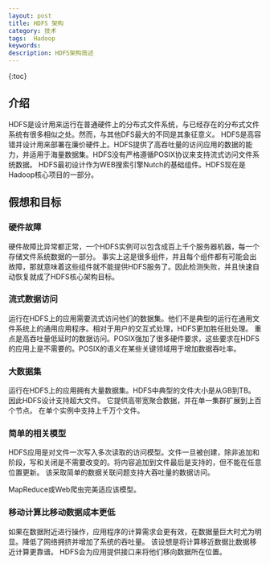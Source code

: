 ```yaml
---
layout: post
title: HDFS 架构
category: 技术
tags:  Hadoop
keywords: 
description: HDFS架构简述
---
```


{:toc}

## 介绍

HDFS是设计用来运行在普通硬件上的分布式文件系统，与已经存在的分布式文件系统有很多相似之处。然而，与其他DFS最大的不同是其象征意义。
HDFS是高容错并设计用来部署在廉价硬件上。HDFS提供了高吞吐量的访问应用的数据的能力，并适用于海量数据集。HDFS没有严格遵循POSIX协议来支持流式访问文件系统数据。
HDFS最初设计作为WEB搜索引擎Nutch的基础组件。HDFS现在是Hadoop核心项目的一部分。

## 假想和目标

### 硬件故障

硬件故障比异常都正常，一个HDFS实例可以包含成百上千个服务器机器，每一个存储文件系统数据的一部分。
事实上这是很多组件，并且每个组件都有可能会出故障，那就意味着这些组件就不能提供HDFS服务了。因此检测失败，并且快速自动恢复就成了HDFS核心架构目标。

### 流式数据访问

运行在HDFS上的应用需要流式访问他们的数据集。他们不是典型的运行在通用文件系统上的通用应用程序。相对于用户的交互式处理，HDFS更加胜任批处理。
重点是高吞吐量低延时的数据访问。POSIX强加了很多硬件要求，这些要求在HDFS的应用上是不需要的。POSIX的语义在某些关键领域用于增加数据吞吐率。

### 大数据集

运行在HDFS上的应用拥有大量数据集。HDFS中典型的文件大小是从GB到TB。因此HDFS设计支持超大文件。	它提供高带宽聚合数据，并在单一集群扩展到上百个节点。
在单个实例中支持上千万个文件。

### 简单的相关模型

HDFS应用是对文件一次写入多次读取的访问模型。文件一旦被创建，除非追加和阶段，写和关闭是不需要改变的。将内容追加到文件最后是支持的，但不能在任意位置更新。
该采取简单的数据关联问题支持大吞吐量的数据访问。

MapReduce或Web爬虫完美适应该模型。

### 移动计算比移动数据成本更低

如果在数据附近进行操作，应用程序的计算需求会更有效，在数据量巨大时尤为明显。降低了网络拥挤并增加了系统的吞吐量。
该设想是将计算移近数据比数据移近计算更靠谱。	HDFS会为应用提供接口来将他们移向数据所在位置。
